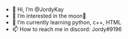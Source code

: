 - 👋 Hi, I’m @JordyKay
- 👀 I’m interested in the moon🌙 
- 🌱 I’m currently learning python, c++, HTML
- 📫 How to reach me in discord: Jordy#9196

<!---
JordyKay/JordyKay is a ✨ special ✨ repository because its `README.md` (this file) appears on your GitHub profile.
You can click the Preview link to take a look at your changes.
--->
